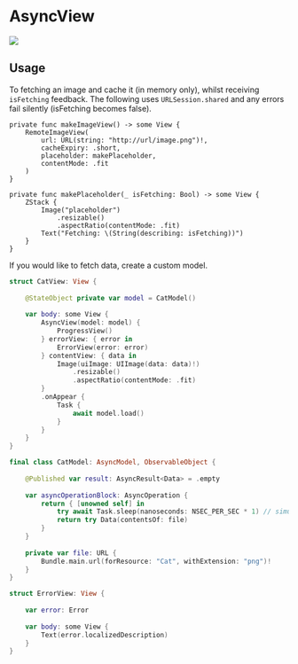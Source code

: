 # AsyncView

[![](https://img.shields.io/badge/Platform%20Compatibility-iOS%20|%20macOS%20|%20tvOS%20|%20watchOS-red?logo=swift)](https://developer.apple.com)

## Usage

To fetching an image and cache it (in memory only), whilst receiving `isFetching` feedback. The following uses `URLSession.shared` and any errors fail silently (isFetching becomes false).

```
private func makeImageView() -> some View {
    RemoteImageView(
        url: URL(string: "http://url/image.png")!,
        cacheExpiry: .short,
        placeholder: makePlaceholder,
        contentMode: .fit
    )
}

private func makePlaceholder(_ isFetching: Bool) -> some View {
    ZStack {
        Image("placeholder")
            .resizable()
            .aspectRatio(contentMode: .fit)
        Text("Fetching: \(String(describing: isFetching))")
    }
}
```

If you would like to fetch data, create a custom model.

```swift
struct CatView: View {
    
    @StateObject private var model = CatModel()
    
    var body: some View {
        AsyncView(model: model) {
            ProgressView()
        } errorView: { error in
            ErrorView(error: error)
        } contentView: { data in
            Image(uiImage: UIImage(data: data)!)
                .resizable()
                .aspectRatio(contentMode: .fit)
        }
        .onAppear {
            Task {
                await model.load()
            }
        }
    }
}

final class CatModel: AsyncModel, ObservableObject {
    
    @Published var result: AsyncResult<Data> = .empty
    
    var asyncOperationBlock: AsyncOperation {
        return { [unowned self] in
            try await Task.sleep(nanoseconds: NSEC_PER_SEC * 1) // simulate loading
            return try Data(contentsOf: file)
        }
    }
    
    private var file: URL {
        Bundle.main.url(forResource: "Cat", withExtension: "png")!
    }
}

struct ErrorView: View {
    
    var error: Error
    
    var body: some View {
        Text(error.localizedDescription)
    }
}
```
